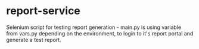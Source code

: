 # report-service
Selenium script for testing report generation - main.py is using variable from vars.py depending on the environment, to login to it's report portal and generate a test report.
